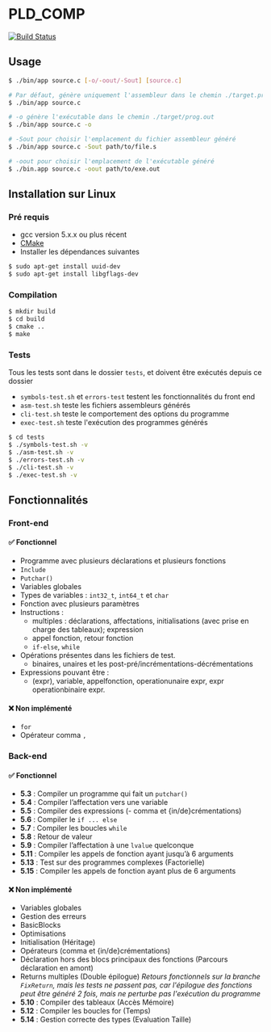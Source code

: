 # PLD_COMP
[![Build Status](https://travis-ci.org/heptastique/PLD_COMP.svg?branch=master)](https://travis-ci.org/heptastique/PLD_COMP)

## Usage
``` bash
$ ./bin/app source.c [-o/-oout/-Sout] [source.c]

# Par défaut, génère uniquement l'assembleur dans le chemin ./target.prog.s
$ ./bin/app source.c

# -o génère l'exécutable dans le chemin ./target/prog.out
$ ./bin/app source.c -o

# -Sout pour choisir l'emplacement du fichier assembleur généré
$ ./bin/app source.c -Sout path/to/file.s

# -oout pour choisir l'emplacement de l'exécutable généré
$ ./bin.app source.c -oout path/to/exe.out
```

## Installation sur Linux

### Pré requis
- gcc version 5.x.x ou plus récent
- [CMake](https://cmake.org/download/)
- Installer les dépendances suivantes
``` bash
$ sudo apt-get install uuid-dev 
$ sudo apt-get install libgflags-dev
```

### Compilation
``` bash
$ mkdir build
$ cd build
$ cmake ..
$ make
```

### Tests
Tous les tests sont dans le dossier `tests`, et doivent être exécutés depuis ce dossier

- `symbols-test.sh` et `errors-test` testent les fonctionnalités du front end
- `asm-test.sh` teste les fichiers assembleurs générés
- `cli-test.sh` teste le comportement des options du programme
- `exec-test.sh` teste l'exécution des programmes générés

``` bash
$ cd tests
$ ./symbols-test.sh -v
$ ./asm-test.sh -v
$ ./errors-test.sh -v
$ ./cli-test.sh -v
$ ./exec-test.sh -v
```

## Fonctionnalités

### Front-end

#### :white_check_mark: Fonctionnel
- Programme avec plusieurs déclarations et plusieurs fonctions
- `Include`
- `Putchar()`
- Variables globales
- Types de variables : `int32_t`, `int64_t` et `char`
- Fonction avec plusieurs paramètres
- Instructions : 
    - multiples : déclarations, affectations, initialisations (avec prise en charge des tableaux); expression
    - appel fonction, retour fonction
    - `if-else`, `while`
- Opérations présentes dans les fichiers de test.
    - binaires, unaires et les post-pré/incrémentations-décrémentations
- Expressions pouvant être :
    - (expr), variable, appelfonction, operationunaire expr, expr operationbinaire expr. 

#### :x: Non implémenté
- `for`
- Opérateur comma `,`

### Back-end

#### :white_check_mark: Fonctionnel

- **5.3** : Compiler un programme qui fait un `putchar()`
- **5.4** : Compiler l’affectation vers une variable
- **5.5** : Compiler des expressions (- comma et {in/de}crémentations)
- **5.6** : Compiler le `if ... else`
- **5.7** : Compiler les boucles `while`
- **5.8** : Retour de valeur
- **5.9** : Compiler l’affectation à une `lvalue` quelconque
- **5.11** : Compiler les appels de fonction ayant jusqu’à 6 arguments
- **5.13** : Test sur des programmes complexes (Factorielle)
- **5.15** : Compiler les appels de fonction ayant plus de 6 arguments

#### :x: Non implémenté

- Variables globales
- Gestion des erreurs
- BasicBlocks
- Optimisations
- Initialisation (Héritage)
- Opérateurs (comma et {in/de}crémentations)
- Déclaration hors des blocs principaux des fonctions (Parcours déclaration en amont)
- Returns multiples (Double épilogue) _Retours fonctionnels sur la branche `FixReturn`, mais les tests ne passent pas, car l'épilogue des fonctions peut être généré 2 fois, mais ne perturbe pas l'exécution du programme_
- **5.10** : Compiler des tableaux (Accès Mémoire)
- **5.12** : Compiler les boucles for (Temps)
- **5.14** : Gestion correcte des types (Evaluation Taille)
